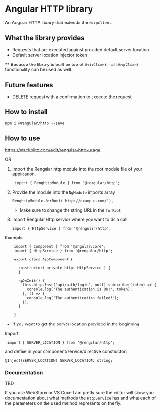 # Angular HTTP library
An Angular HTTP library that extends the `HttpClient`.

## What the library provides

* Requests that are executed against provided default server location
* Default server location injector token

** Because the library is built on top of `HttpClient` - all `HttpClient` functionality can be used as well.

## Future features

* DELETE request with a confirmation to execute the request

## How to install

```npm i @rengular/http --save```

## How to use

  https://stackblitz.com/edit/rengular-http-usage

  OR

  1. Import the Rengular http module into the root module file of your application.

          import { RengHttpModule } from '@rengular/http';

 2. Provide the module into the `NgModule` imports array.

        RengHttpModule.forRoot('http://example.com/'),
        
      * Make sure to change the string URL in the `forRoot`

 3. Import Rengular Http service where you want to do a call 

        import { HttpService } from '@rengular/http';

   Example:

        import { Component } from '@angular/core';
        import { HttpService } from '@rengular/http';
        
        export class AppComponent {
        
          constructor( private http: HttpService ) {
          }
        
          ngOnInit() {
            this.http.Post('api/auth/login', null).subscribe((token) => {
              console.log('The authentication is OK!', token);
            }, () => {
              console.log('The authentication failed!');
            });
          }
        
        }

  *  If you want to get the server location provided in the beginning
  
   Import:
   
   ``` import { SERVER_LOCATION } from '@rengular/http';```
  
   and define in your component/service/directive constructor:
  
    @Inject(SERVER_LOCATION) SERVER_LOCATION: string;

### Documentation

TBD

If you use WebStorm or VS Code I am pretty sure the editor will show you documentation about what methods the `HttpService` has and what each of the parameters on the used method represents on the fly.
